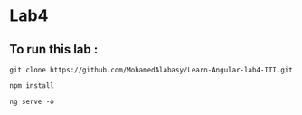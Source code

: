 # Lab4

## To run this lab : 
```
git clone https://github.com/MohamedAlabasy/Learn-Angular-lab4-ITI.git
```
```
npm install
```
```
ng serve -o
```
